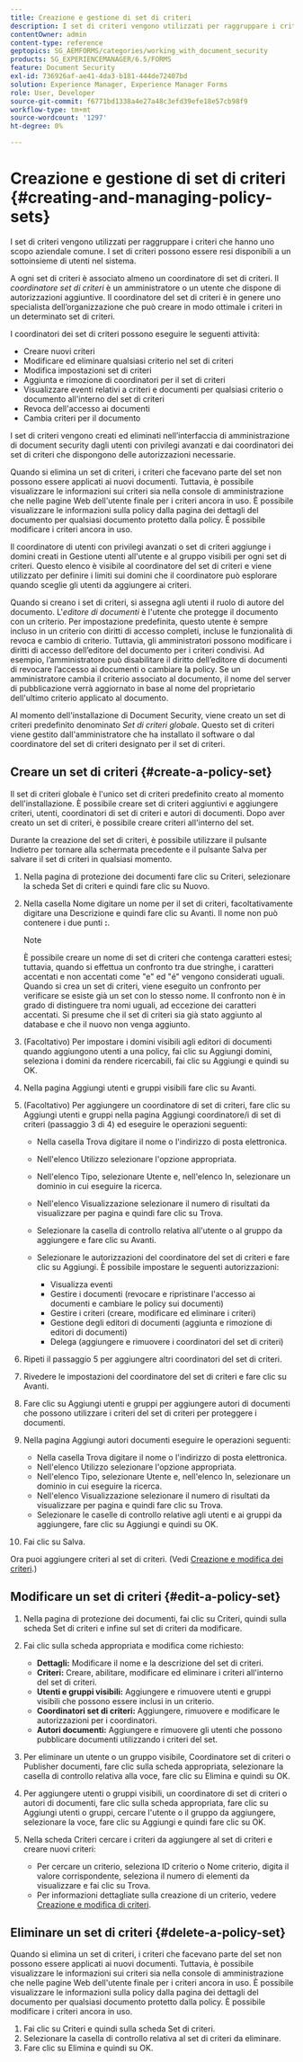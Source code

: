 ```yaml
---
title: Creazione e gestione di set di criteri
description: I set di criteri vengono utilizzati per raggruppare i criteri che hanno uno scopo aziendale comune. È possibile creare, modificare ed eliminare i criteri in un set di criteri.
contentOwner: admin
content-type: reference
geptopics: SG_AEMFORMS/categories/working_with_document_security
products: SG_EXPERIENCEMANAGER/6.5/FORMS
feature: Document Security
exl-id: 736926af-ae41-4da3-b181-444de72407bd
solution: Experience Manager, Experience Manager Forms
role: User, Developer
source-git-commit: f6771bd1338a4e27a48c3efd39efe18e57cb98f9
workflow-type: tm+mt
source-wordcount: '1297'
ht-degree: 0%

---
```


# Creazione e gestione di set di criteri {#creating-and-managing-policy-sets}

I set di criteri vengono utilizzati per raggruppare i criteri che hanno uno scopo aziendale comune. I set di criteri possono essere resi disponibili a un sottoinsieme di utenti nel sistema.

A ogni set di criteri è associato almeno un coordinatore di set di criteri. Il *coordinatore set di criteri* è un amministratore o un utente che dispone di autorizzazioni aggiuntive. Il coordinatore del set di criteri è in genere uno specialista dell’organizzazione che può creare in modo ottimale i criteri in un determinato set di criteri.

I coordinatori dei set di criteri possono eseguire le seguenti attività:

* Creare nuovi criteri
* Modificare ed eliminare qualsiasi criterio nel set di criteri
* Modifica impostazioni set di criteri
* Aggiunta e rimozione di coordinatori per il set di criteri
* Visualizzare eventi relativi a criteri e documenti per qualsiasi criterio o documento all&#39;interno del set di criteri
* Revoca dell&#39;accesso ai documenti
* Cambia criteri per il documento

I set di criteri vengono creati ed eliminati nell’interfaccia di amministrazione di document security dagli utenti con privilegi avanzati e dai coordinatori dei set di criteri che dispongono delle autorizzazioni necessarie.

Quando si elimina un set di criteri, i criteri che facevano parte del set non possono essere applicati ai nuovi documenti. Tuttavia, è possibile visualizzare le informazioni sui criteri sia nella console di amministrazione che nelle pagine Web dell&#39;utente finale per i criteri ancora in uso. È possibile visualizzare le informazioni sulla policy dalla pagina dei dettagli del documento per qualsiasi documento protetto dalla policy. È possibile modificare i criteri ancora in uso.

Il coordinatore di utenti con privilegi avanzati o set di criteri aggiunge i domini creati in Gestione utenti all&#39;utente e al gruppo visibili per ogni set di criteri. Questo elenco è visibile al coordinatore del set di criteri e viene utilizzato per definire i limiti sui domini che il coordinatore può esplorare quando sceglie gli utenti da aggiungere ai criteri.

Quando si creano i set di criteri, si assegna agli utenti il ruolo di autore del documento. L&#39;*editore di documenti* è l&#39;utente che protegge il documento con un criterio. Per impostazione predefinita, questo utente è sempre incluso in un criterio con diritti di accesso completi, incluse le funzionalità di revoca e cambio di criterio. Tuttavia, gli amministratori possono modificare i diritti di accesso dell’editore del documento per i criteri condivisi. Ad esempio, l’amministratore può disabilitare il diritto dell’editore di documenti di revocare l’accesso ai documenti o cambiare la policy. Se un amministratore cambia il criterio associato al documento, il nome del server di pubblicazione verrà aggiornato in base al nome del proprietario dell&#39;ultimo criterio applicato al documento.

Al momento dell&#39;installazione di Document Security, viene creato un set di criteri predefinito denominato *Set di criteri globale*. Questo set di criteri viene gestito dall&#39;amministratore che ha installato il software o dal coordinatore del set di criteri designato per il set di criteri.

## Creare un set di criteri {#create-a-policy-set}

Il set di criteri globale è l&#39;unico set di criteri predefinito creato al momento dell&#39;installazione. È possibile creare set di criteri aggiuntivi e aggiungere criteri, utenti, coordinatori di set di criteri e autori di documenti. Dopo aver creato un set di criteri, è possibile creare criteri all&#39;interno del set.

Durante la creazione del set di criteri, è possibile utilizzare il pulsante Indietro per tornare alla schermata precedente e il pulsante Salva per salvare il set di criteri in qualsiasi momento.

1. Nella pagina di protezione dei documenti fare clic su Criteri, selezionare la scheda Set di criteri e quindi fare clic su Nuovo.
1. Nella casella Nome digitare un nome per il set di criteri, facoltativamente digitare una Descrizione e quindi fare clic su Avanti. Il nome non può contenere i due punti **:**.

   >[!NOTE]
   >
   >È possibile creare un nome di set di criteri che contenga caratteri estesi; tuttavia, quando si effettua un confronto tra due stringhe, i caratteri accentati e non accentati come &quot;e&quot; ed &quot;é&quot; vengono considerati uguali. Quando si crea un set di criteri, viene eseguito un confronto per verificare se esiste già un set con lo stesso nome. Il confronto non è in grado di distinguere tra nomi uguali, ad eccezione dei caratteri accentati. Si presume che il set di criteri sia già stato aggiunto al database e che il nuovo non venga aggiunto.

1. (Facoltativo) Per impostare i domini visibili agli editori di documenti quando aggiungono utenti a una policy, fai clic su Aggiungi domini, seleziona i domini da rendere ricercabili, fai clic su Aggiungi e quindi su OK.
1. Nella pagina Aggiungi utenti e gruppi visibili fare clic su Avanti.
1. (Facoltativo) Per aggiungere un coordinatore di set di criteri, fare clic su Aggiungi utenti e gruppi nella pagina Aggiungi coordinatore/i di set di criteri (passaggio 3 di 4) ed eseguire le operazioni seguenti:

   * Nella casella Trova digitare il nome o l&#39;indirizzo di posta elettronica.
   * Nell&#39;elenco Utilizzo selezionare l&#39;opzione appropriata.
   * Nell&#39;elenco Tipo, selezionare Utente e, nell&#39;elenco In, selezionare un dominio in cui eseguire la ricerca.
   * Nell&#39;elenco Visualizzazione selezionare il numero di risultati da visualizzare per pagina e quindi fare clic su Trova.
   * Selezionare la casella di controllo relativa all&#39;utente o al gruppo da aggiungere e fare clic su Avanti.
   * Selezionare le autorizzazioni del coordinatore del set di criteri e fare clic su Aggiungi. È possibile impostare le seguenti autorizzazioni:

      * Visualizza eventi
      * Gestire i documenti (revocare e ripristinare l&#39;accesso ai documenti e cambiare le policy sui documenti)
      * Gestire i criteri (creare, modificare ed eliminare i criteri)
      * Gestione degli editori di documenti (aggiunta e rimozione di editori di documenti)
      * Delega (aggiungere e rimuovere i coordinatori del set di criteri)

1. Ripeti il passaggio 5 per aggiungere altri coordinatori del set di criteri.
1. Rivedere le impostazioni del coordinatore del set di criteri e fare clic su Avanti.
1. Fare clic su Aggiungi utenti e gruppi per aggiungere autori di documenti che possono utilizzare i criteri del set di criteri per proteggere i documenti.
1. Nella pagina Aggiungi autori documenti eseguire le operazioni seguenti:

   * Nella casella Trova digitare il nome o l&#39;indirizzo di posta elettronica.
   * Nell&#39;elenco Utilizzo selezionare l&#39;opzione appropriata.
   * Nell&#39;elenco Tipo, selezionare Utente e, nell&#39;elenco In, selezionare un dominio in cui eseguire la ricerca.
   * Nell&#39;elenco Visualizzazione selezionare il numero di risultati da visualizzare per pagina e quindi fare clic su Trova.
   * Selezionare le caselle di controllo relative agli utenti e ai gruppi da aggiungere, fare clic su Aggiungi e quindi su OK.

1. Fai clic su Salva.

Ora puoi aggiungere criteri al set di criteri. (Vedi [Creazione e modifica dei criteri](/help/forms/using/admin-help/creating-policies.md#creating-and-editing-policies).)

## Modificare un set di criteri {#edit-a-policy-set}

1. Nella pagina di protezione dei documenti, fai clic su Criteri, quindi sulla scheda Set di criteri e infine sul set di criteri da modificare.
1. Fai clic sulla scheda appropriata e modifica come richiesto:

   * **Dettagli:** Modificare il nome e la descrizione del set di criteri.
   * **Criteri:** Creare, abilitare, modificare ed eliminare i criteri all&#39;interno del set di criteri.
   * **Utenti e gruppi visibili:** Aggiungere e rimuovere utenti e gruppi visibili che possono essere inclusi in un criterio.
   * **Coordinatori set di criteri:** Aggiungere, rimuovere e modificare le autorizzazioni per i coordinatori.
   * **Autori documenti:** Aggiungere e rimuovere gli utenti che possono pubblicare documenti utilizzando i criteri del set.

1. Per eliminare un utente o un gruppo visibile, Coordinatore set di criteri o Publisher documenti, fare clic sulla scheda appropriata, selezionare la casella di controllo relativa alla voce, fare clic su Elimina e quindi su OK.
1. Per aggiungere utenti o gruppi visibili, un coordinatore di set di criteri o autori di documenti, fare clic sulla scheda appropriata, fare clic su Aggiungi utenti o gruppi, cercare l&#39;utente o il gruppo da aggiungere, selezionare la voce, fare clic su Aggiungi e quindi fare clic su OK.
1. Nella scheda Criteri cercare i criteri da aggiungere al set di criteri e creare nuovi criteri:

   * Per cercare un criterio, seleziona ID criterio o Nome criterio, digita il valore corrispondente, seleziona il numero di elementi da visualizzare e fai clic su Trova.
   * Per informazioni dettagliate sulla creazione di un criterio, vedere [Creazione e modifica di criteri](/help/forms/using/admin-help/creating-policies.md#creating-and-editing-policies).

## Eliminare un set di criteri {#delete-a-policy-set}

Quando si elimina un set di criteri, i criteri che facevano parte del set non possono essere applicati ai nuovi documenti. Tuttavia, è possibile visualizzare le informazioni sui criteri sia nella console di amministrazione che nelle pagine Web dell&#39;utente finale per i criteri ancora in uso. È possibile visualizzare le informazioni sulla policy dalla pagina dei dettagli del documento per qualsiasi documento protetto dalla policy. È possibile modificare i criteri ancora in uso.

1. Fai clic su Criteri e quindi sulla scheda Set di criteri.
1. Selezionare la casella di controllo relativa al set di criteri da eliminare.
1. Fare clic su Elimina e quindi su OK.
